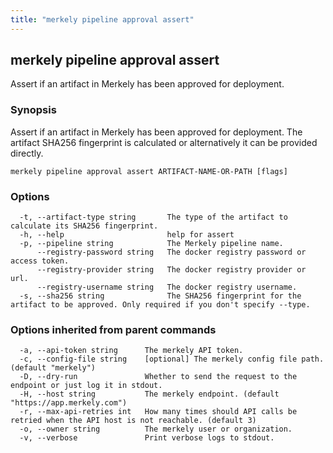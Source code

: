 ```yaml
---
title: "merkely pipeline approval assert"
---
```


## merkely pipeline approval assert

Assert if an artifact in Merkely has been approved for deployment.

### Synopsis

Assert if an artifact in Merkely has been approved for deployment.
   The artifact SHA256 fingerprint is calculated or alternatively it can be provided directly. 
   

```shell
merkely pipeline approval assert ARTIFACT-NAME-OR-PATH [flags]
```

### Options

```
  -t, --artifact-type string       The type of the artifact to calculate its SHA256 fingerprint.
  -h, --help                       help for assert
  -p, --pipeline string            The Merkely pipeline name.
      --registry-password string   The docker registry password or access token.
      --registry-provider string   The docker registry provider or url.
      --registry-username string   The docker registry username.
  -s, --sha256 string              The SHA256 fingerprint for the artifact to be approved. Only required if you don't specify --type.
```

### Options inherited from parent commands

```
  -a, --api-token string      The merkely API token.
  -c, --config-file string    [optional] The merkely config file path. (default "merkely")
  -D, --dry-run               Whether to send the request to the endpoint or just log it in stdout.
  -H, --host string           The merkely endpoint. (default "https://app.merkely.com")
  -r, --max-api-retries int   How many times should API calls be retried when the API host is not reachable. (default 3)
  -o, --owner string          The merkely user or organization.
  -v, --verbose               Print verbose logs to stdout.
```

